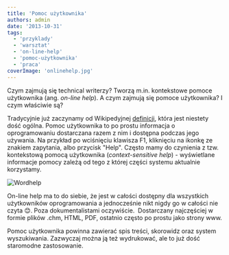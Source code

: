 ```yaml
---
title: 'Pomoc użytkownika'
authors: admin
date: '2013-10-31'
tags:
  - 'przyklady'
  - 'warsztat'
  - 'on-line-help'
  - 'pomoc-użytkownika'
  - 'praca'
coverImage: 'onlinehelp.jpg'
---
```


Czym zajmują się technical writerzy? Tworzą m.in. kontekstowe pomoce użytkownika
(ang. _on-line help_). A czym zajmują się pomoce użytkownika? I czym właściwie
są?

<!--truncate-->

Tradycyjnie już zaczynamy od Wikipedyjnej
[definicji](http://en.wikipedia.org/wiki/Online_help), która jest niestety dość
ogólna. Pomoc użytkownika to po prostu informacja o oprogramowaniu dostarczana
razem z nim i dostępna podczas jego używania. Na przykład po wciśnięciu klawisza
F1, kliknięciu na ikonkę ze znakiem zapytania, albo przycisk "Help". Często mamy
do czynienia z tzw. kontekstową pomocą użytkownika (_context-sensitive help_) -
wyświetlane informacje pomocy zależą od tego z której części systemu aktualnie
korzystamy.

![Wordhelp](images/Wordhelp.jpg)

On-line help ma to do siebie, że jest w całości dostępny dla wszystkich
użytkowników oprogramowania a jednocześnie nikt nigdy go w całości nie czyta 😊.
Poza dokumentalistami oczywiście.  Dostarczany najczęściej w formie plików .chm,
HTML, PDF, ostatnio często po prostu jako strony www.

Pomoc użytkownika powinna zawierać spis treści, skorowidz oraz system
wyszukiwania. Zazwyczaj można ją też wydrukować, ale to już dość staromodne
zastosowanie.
